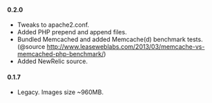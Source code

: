 #### 0.2.0
* Tweaks to apache2.conf.
* Added PHP prepend and append files.
* Bundled Memcached and added Memcache(d) benchmark tests. (@source http://www.leaseweblabs.com/2013/03/memcache-vs-memcached-php-benchmark/)
* Added NewRelic source.

#### 0.1.7
* Legacy. Images size ~960MB.